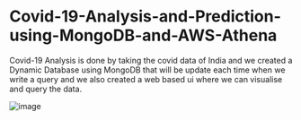 # Covid-19-Analysis-and-Prediction-using-MongoDB-and-AWS-Athena

Covid-19 Analysis is done by taking the covid data of India and we created a Dynamic Database using MongoDB that will be update each time when we write a query and we also created a web based ui where we can visualise and query the data.

![image](https://user-images.githubusercontent.com/77917201/218696256-de4ac55b-ad42-492f-a0fa-e4a29b9cffbb.png)
